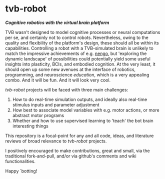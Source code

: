 tvb-robot
==========

***Cognitive robotics with the virtual brain platform***


TVB wasn't designed to model cognitive processes or neural computations per se, and certainly not to control robots. 
Nevertheless, owing to the quality and flexibility of the platform's design, these should all be within its capabilities. Controlling a robot with a TVB-simulated brain is unlikely to match the impressive achievements of e.g. [nengo](http://www.nengo.ca/), but 'exploring the dynamic landscape' of possibilities could potentially yield some useful insights into plasticity, BCIs, and embodied cognition. At the very least, it should open up some new avenues at the interface of robotics, programming, and neuroscience *education*, which is a very appealing combo. And it will be fun. And it will look very cool.

*tvb-robot* projects will be faced with three main challenges:

1. How to do real-time simulation outputs, and ideally also real-time stimulus inputs and parameter adjustment
2. How best to associate model variables with e.g. motor actions, or more abstract motor programs
3. Whether and how to use supervised learning to 'teach' the bot brain interesting things


This repository is a focal-point for any and all code, ideas, and literature reviews of broad relevance to *tvb-robot* projects. 

I positively encouraged to make contributions, great and small, via the traditional fork-and-pull, and/or via github's comments and wiki functionalities. 

Happy `botting!

